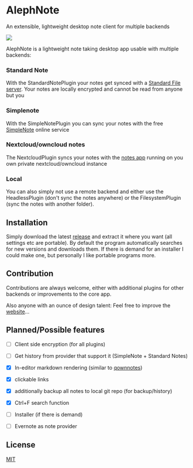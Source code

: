 # AlephNote

An extensible, lightweight desktop note client for multiple backends

![](https://raw.githubusercontent.com/Mikescher/AlephNote/master/docs/preview.png)

AlephNote is a lightweight note taking desktop app usable with multiple backends:

### Standard Note

With the StandardNotePlugin your notes get synced with a [Standard File server](https://standardnotes.org/).
Your notes are locally encrypted and cannot be read from anyone but you

### Simplenote

With the SimpleNotePlugin you can sync your notes with the free [SimpleNote](https://simplenote.com/) online service

### Nextcloud/owncloud notes

The NextcloudPlugin syncs your notes with the [notes app](https://github.com/nextcloud/notes) running on you own private nextcloud/owncloud instance

### Local

You can also simply not use a remote backend and either use the HeadlessPlugin (don't sync the notes anywhere) or the FilesystemPlugin (sync the notes with another folder).


## Installation

Simply download the latest [release](https://github.com/Mikescher/AlephNote/releases/latest) and extract it where you want (all settings etc are portable).
By default the program automatically searches for new versions and downloads them.
If there is demand for an installer I could make one, but personally I like portable programs more.


## Contribution

Contributions are always welcome, either with additional plugins for other backends or improvements to the core app.

Also anyone with an ounce of design talent: Feel free to improve the [website](https://mikescher.github.io/AlephNote/)...

## Planned/Possible features

 - [ ] Client side encryption (for all plugins)
 - [ ] Get history from provider that support it (SimpleNote + Standard Notes)
 - [X] In-editor markdown rendering (similar to [qownnotes](http://www.qownnotes.org/))
 - [X] clickable links
 - [X] additionally backup all notes to local git repo (for backup/history)
 - [X] Ctrl+F search function
 - [ ] Installer (if there is demand)
 - [ ] Evernote as note provider


## License

[MIT](https://github.com/Mikescher/AlephNote/blob/master/LICENSE)

